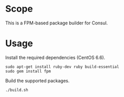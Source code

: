 Scope
=====

This is a FPM-based package builder for Consul.

Usage
=====

Install the required dependencies (CentOS 6.6).

    sudo apt-get install ruby-dev ruby build-essential
    sudo gem install fpm

Build the supported packages.

    ./build.sh
